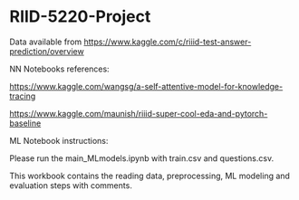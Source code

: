 # RIID-5220-Project


Data available from https://www.kaggle.com/c/riiid-test-answer-prediction/overview


NN Notebooks references:


https://www.kaggle.com/wangsg/a-self-attentive-model-for-knowledge-tracing


https://www.kaggle.com/maunish/riiid-super-cool-eda-and-pytorch-baseline


ML Notebook instructions:

Please run the main_MLmodels.ipynb with train.csv and questions.csv.

This workbook contains the reading data, preprocessing, ML modeling and evaluation steps with comments.
